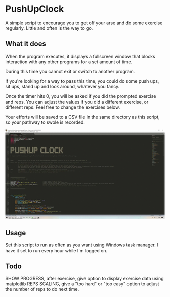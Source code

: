# PushUpClock
 A simple script to encourage you to get off your arse and do some exercise regularly. Little and often is the way to go.

## What it does
When the program executes, it displays a fullscreen window that blocks interaction with any other programs for a set amount of time.

During this time you cannot exit or switch to another program. 

If you're looking for a way to pass this time, you could do some push ups, sit ups, stand up and look around, whatever you fancy.

Once the timer hits 0, you will be asked if you did the prompted exercise and reps. You can adjust the values if you did a different exercise, or different reps. Feel free to change the exercises below. 

Your efforts will be saved to a CSV file in the same directory as this script, so your pathway to swole is recorded.

![Demo](https://github.com/not-matt/PushUpClock/blob/master/demo.gif)

## Usage       
Set this script to run as often as you want using Windows task manager. I have it set to run every hour while I'm logged on.


## Todo
SHOW PROGRESS,     after exercise, give option to display exercise data using matplotlib
REPS SCALING,      give a "too hard" or "too easy" option to adjust the number of reps to do next time.

